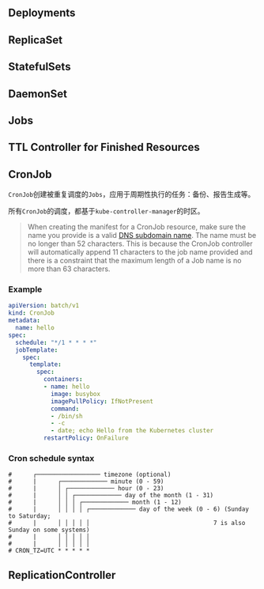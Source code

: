 ## Deployments

## ReplicaSet

## StatefulSets

## DaemonSet

## Jobs

## TTL Controller for Finished Resources

## CronJob

`CronJob`创建被重复调度的`Jobs`，应用于周期性执行的任务：备份、报告生成等。

所有`CronJob`的调度，都基于`kube-controller-manager`的时区。

> When creating the manifest for a CronJob resource, make sure the name you provide is a valid [DNS subdomain name](https://kubernetes.io/docs/concepts/overview/working-with-objects/names/#dns-subdomain-names). The name must be no longer than 52 characters. This is because the CronJob controller will automatically append 11 characters to the job name provided and there is a constraint that the maximum length of a Job name is no more than 63 characters.

### Example
```yaml
apiVersion: batch/v1
kind: CronJob
metadata:
  name: hello
spec:
  schedule: "*/1 * * * *"
  jobTemplate:
    spec:
      template:
        spec:
          containers:
          - name: hello
            image: busybox
            imagePullPolicy: IfNotPresent
            command:
            - /bin/sh
            - -c
            - date; echo Hello from the Kubernetes cluster
          restartPolicy: OnFailure
```

### Cron schedule syntax
```
#      ┌────────────────── timezone (optional)
#      |      ┌───────────── minute (0 - 59)
#      |      │ ┌───────────── hour (0 - 23)
#      |      │ │ ┌───────────── day of the month (1 - 31)
#      |      │ │ │ ┌───────────── month (1 - 12)
#      |      │ │ │ │ ┌───────────── day of the week (0 - 6) (Sunday to Saturday;
#      |      │ │ │ │ │                                   7 is also Sunday on some systems)
#      |      │ │ │ │ │
#      |      │ │ │ │ │
# CRON_TZ=UTC * * * * *
```

## ReplicationController